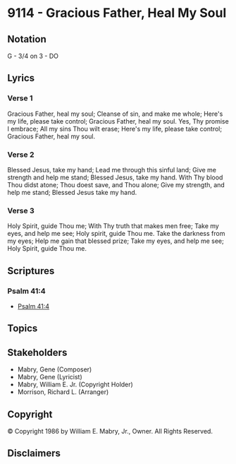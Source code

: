# 9114 - Gracious Father, Heal My Soul

## Notation

G - 3/4 on 3 - DO

## Lyrics

### Verse 1

Gracious Father, heal my soul; Cleanse of sin, and make me whole; Here's my life, please take control; Gracious Father, heal my soul. Yes, Thy promise I embrace; All my sins Thou wilt erase; Here's my life, please take control; Gracious Father, heal my soul.

### Verse 2

Blessed Jesus, take my hand; Lead me through this sinful land; Give me strength and help me stand; Blessed Jesus, take my hand. With Thy blood Thou didst atone; Thou doest save, and Thou alone; Give my strength, and help me stand; Blessed Jesus take my hand.

### Verse 3

Holy Spirit, guide Thou me; With Thy truth that makes men free; Take my eyes, and help me see; Holy spirit, guide Thou me. Take the darkness from my eyes; Help me gain that blessed prize; Take my eyes, and help me see; Holy Spirit, guide Thou me.


## Scriptures

### Psalm 41:4

- [Psalm 41:4](https://www.biblegateway.com/passage/?search=Psalm%2041%3A4)


## Topics


## Stakeholders

- Mabry, Gene (Composer)
- Mabry, Gene (Lyricist)
- Mabry, William E.  Jr. (Copyright Holder)
- Morrison, Richard L. (Arranger)

## Copyright

© Copyright 1986 by William E. Mabry, Jr., Owner. All Rights Reserved.


## Disclaimers


